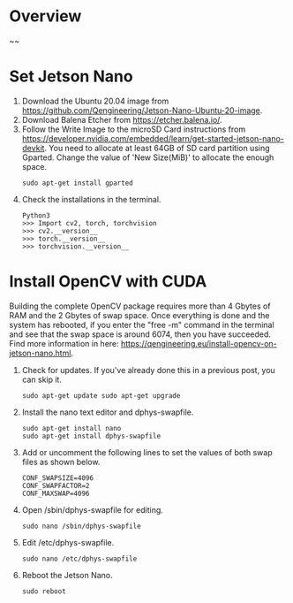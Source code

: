 # Overview
~~
# Set Jetson Nano
1. Download the Ubuntu 20.04 image from https://github.com/Qengineering/Jetson-Nano-Ubuntu-20-image.
2. Download Balena Etcher from https://etcher.balena.io/.
3. Follow the Write Image to the microSD Card instructions from https://developer.nvidia.com/embedded/learn/get-started-jetson-nano-devkit. You need to allocate at least 64GB of SD card partition using Gparted. Change the value of 'New Size(MiB)' to allocate the enough space.   
   ```
   sudo apt-get install gparted
   ```
4. Check the installations in the terminal.
    ```
    Python3
    >>> Import cv2, torch, torchvision
    >>> cv2.__version__
    >>> torch.__version__
    >>> torchvision.__version__
    ```
# Install OpenCV with CUDA
Building the complete OpenCV package requires more than 4 Gbytes of RAM and the 2 Gbytes of swap space. Once everything is done and the system has rebooted, if you enter the "free -m" command in the terminal and see that the swap space is around 6074, then you have succeeded. Find more information in here: https://qengineering.eu/install-opencv-on-jetson-nano.html.  
1. Check for updates. If you've already done this in a previous post, you can skip it.
   ```
   sudo apt-get update sudo apt-get upgrade
   ```
2. Install the nano text editor and dphys-swapfile.
   ```
   sudo apt-get install nano
   sudo apt-get install dphys-swapfile
   ```
3. Add or uncomment the following lines to set the values of both swap files as shown below.
   ```
   CONF_SWAPSIZE=4096
   CONF_SWAPFACTOR=2
   CONF_MAXSWAP=4096
   ```
4. Open /sbin/dphys-swapfile for editing.
   ```
   sudo nano /sbin/dphys-swapfile
   ```
5. Edit /etc/dphys-swapfile.
   ```
   sudo nano /etc/dphys-swapfile
   ```
6. Reboot the Jetson Nano.
   ```
   sudo reboot
   ```



